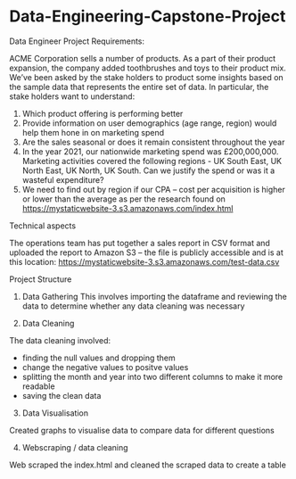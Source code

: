# Data-Engineering-Capstone-Project

Data Engineer Project Requirements:

ACME Corporation sells a number of products. As a part of their product expansion, the company added toothbrushes and toys to their product mix. We’ve been asked by the stake holders to product some insights based on the sample data that represents the entire set of data. In particular, the stake holders want to understand:

1)	Which product offering is performing better
2)	Provide information on user demographics (age range, region) would help them hone in on marketing spend
3)	Are the sales seasonal or does it remain consistent throughout the year
4)	In the year 2021, our nationwide marketing spend was £200,000,000. Marketing activities covered the following regions - UK South East, UK North East, UK North, UK South. Can we justify the spend or was it a wasteful expenditure?
5)	We need to find out by region if our CPA – cost per acquisition is higher or lower than the average as per the research found on https://mystaticwebsite-3.s3.amazonaws.com/index.html


Technical aspects

The operations team has put together a sales report in CSV format and uploaded the report to Amazon S3 – the file is publicly accessible and is at this location: https://mystaticwebsite-3.s3.amazonaws.com/test-data.csv 


Project Structure

1) Data Gathering
This involves importing the dataframe and reviewing the data to determine whether any data cleaning was necessary

2) Data Cleaning

The data cleaning involved:
- finding the null values and dropping them
- change the negative values to positve values
- splitting the month and year into two different columns to make it more readable
- saving the clean data

3) Data Visualisation

Created graphs to visualise data to compare data for different questions


4) Webscraping / data cleaning

Web scraped the index.html and cleaned the scraped data to create a table

